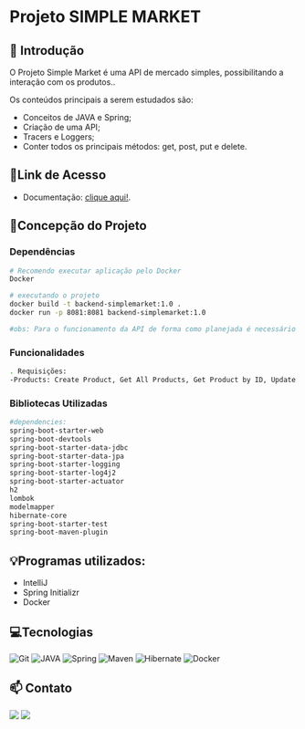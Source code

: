 # **Projeto SIMPLE MARKET**

## 📖 Introdução

O Projeto Simple Market é uma API de mercado simples, possibilitando a interação com os produtos..

Os conteúdos principais  a serem estudados são:

- Conceitos de JAVA e Spring;
- Criação de uma API;
- Tracers e Loggers;
- Conter todos os principais métodos: get, post, put e delete.

## 🔗Link de Acesso
- Documentação: [clique aqui!](https://documenter.getpostman.com/view/16818323/2sA3JDhkGZ).

## 📄Concepção do Projeto

### Dependências
```bash
# Recomendo executar aplicação pelo Docker
Docker

# executando o projeto
docker build -t backend-simplemarket:1.0 .
docker run -p 8081:8081 backend-simplemarket:1.0

#obs: Para o funcionamento da API de forma como planejada é necessário estar com o Docker instalado. Execute os comandos acima partindo da raiz do projeto.
```

### Funcionalidades
```bash
. Requisições:
-Products: Create Product, Get All Products, Get Product by ID, Update Product e Delete Product.
```

### Bibliotecas Utilizadas

```bash
#dependencies:
spring-boot-starter-web
spring-boot-devtools
spring-boot-starter-data-jdbc
spring-boot-starter-data-jpa
spring-boot-starter-logging
spring-boot-starter-log4j2
spring-boot-starter-actuator
h2
lombok
modelmapper
hibernate-core
spring-boot-starter-test
spring-boot-maven-plugin
```

## 💡Programas utilizados:
- IntelliJ
- Spring Initializr
- Docker

## 💻Tecnologias

![Git](https://img.shields.io/badge/GIT-E44C30?style=for-the-badge&logo=git&logoColor=white)
![JAVA](https://img.shields.io/badge/java-%23ED8B00.svg?style=for-the-badge&logo=openjdk&logoColor=white)
![Spring](https://img.shields.io/badge/spring-%236DB33F.svg?style=for-the-badge&logo=spring&logoColor=white)
![Maven](https://img.shields.io/badge/Apache%20Maven-C71A36?style=for-the-badge&logo=Apache%20Maven&logoColor=white)
![Hibernate](https://img.shields.io/badge/Hibernate-59666C?style=for-the-badge&logo=Hibernate&logoColor=white)
![Docker](https://img.shields.io/badge/docker-%230db7ed.svg?style=for-the-badge&logo=docker&logoColor=white)

## 📫 Contato

 <a href = "mailto:vinnivsob@gmail.com"><img src="https://img.shields.io/badge/-Gmail-%23333?style=for-the-badge&logo=gmail&logoColor=white" alvo ="_blank"></a>
  <a href="https://www.linkedin.com/in/vso-dev/" target="_blank"><img src="https://img.shields.io/badge/-LinkedIn-%230077B5?style=for-the-badge&logo=linkedin&logoColor=white" target="_blank"></a>
